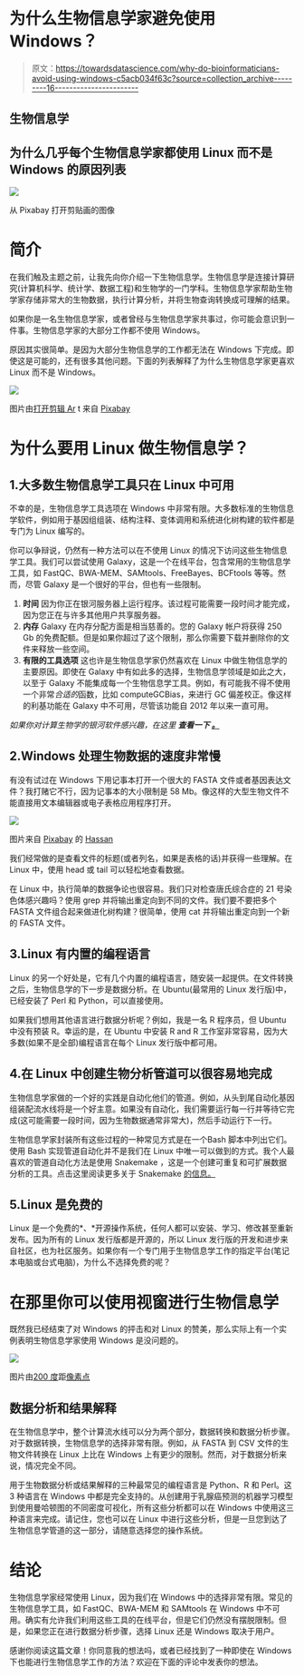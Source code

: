 # 为什么生物信息学家避免使用 Windows？

> 原文：<https://towardsdatascience.com/why-do-bioinformaticians-avoid-using-windows-c5acb034f63c?source=collection_archive---------16----------------------->

## 生物信息学

## 为什么几乎每个生物信息学家都使用 Linux 而不是 Windows 的原因列表

![](img/5f85ea175cefd524e4107c48b246de52.png)

从 Pixabay 打开剪贴画的图像

# **简介**

在我们触及主题之前，让我先向你介绍一下生物信息学。生物信息学是连接计算研究(计算机科学、统计学、数据工程)和生物学的一门学科。生物信息学家帮助生物学家存储非常大的生物数据，执行计算分析，并将生物查询转换成可理解的结果。

如果你是一名生物信息学家，或者曾经与生物信息学家共事过，你可能会意识到一件事。生物信息学家的大部分工作都不使用 Windows。

原因其实很简单。是因为大部分生物信息学的工作都无法在 Windows 下完成。即使这是可能的，还有很多其他问题。下面的列表解释了为什么生物信息学家更喜欢 Linux 而不是 Windows。

![](img/e6efc7143e1c12d3708184afe15c5e63.png)

图片由[打开剪辑 Ar](https://pixabay.com/users/openclipart-vectors-30363/) t 来自 [Pixabay](https://pixabay.com/vectors/linux-tux-administrator-animal-154544/)

# 为什么要用 Linux 做生物信息学？

## 1.大多数生物信息学工具只在 Linux 中可用

不幸的是，生物信息学工具选项在 Windows 中非常有限。大多数标准的生物信息学软件，例如用于基因组组装、结构注释、变体调用和系统进化树构建的软件都是专门为 Linux 编写的。

你可以争辩说，仍然有一种方法可以在不使用 Linux 的情况下访问这些生物信息学工具。我们可以尝试使用 Galaxy，这是一个在线平台，包含常用的生物信息学工具，如 FastQC、BWA-MEM、SAMtools、FreeBayes、BCFtools 等等。然而，尽管 Galaxy 是一个很好的平台，但也有一些限制。

1.  **时间**
    因为你正在银河服务器上运行程序。该过程可能需要一段时间才能完成，因为您正在与许多其他用户共享服务器。
2.  **内存**
    Galaxy 在内存分配方面是相当慈善的。您的 Galaxy 帐户将获得 250 Gb 的免费配额。但是如果你超过了这个限制，那么你需要下载并删除你的文件来释放一些空间。
3.  **有限的工具选项**
    这也许是生物信息学家仍然喜欢在 Linux 中做生物信息学的主要原因。即使在 Galaxy 中有如此多的选择，生物信息学领域是如此之大，以至于 Galaxy 不能集成每一个生物信息学工具。例如，有可能我不得不使用一个非常*合适的*函数，比如 computeGCBias，来进行 GC 偏差校正。像这样的利基功能在 Galaxy 中不可用，尽管该功能自 2012 年以来一直可用。

*如果你对计算生物学的银河软件感兴趣，在这里* ***查看一下* [***。***](https://usegalaxy.org/)**

## 2.Windows 处理生物数据的速度非常慢

有没有试过在 Windows 下用记事本打开一个很大的 FASTA 文件或者基因表达文件？我打赌它不行，因为记事本的大小限制是 58 Mb。像这样的大型生物文件不能直接用文本编辑器或电子表格应用程序打开。

![](img/5394d28d6822de2d1bc63f3ba8c4d524.png)

图片来自 [Pixabay](https://pixabay.com/vectors/employee-desk-stress-exhausted-6038877/) 的 [Hassan](https://pixabay.com/users/mohamed_hassan-5229782/)

我们经常做的是查看文件的标题(或者列名，如果是表格的话)并获得一些理解。在 Linux 中，使用 head 或 tail 可以轻松地查看数据。

在 Linux 中，执行简单的数据争论也很容易。我们只对检查唐氏综合症的 21 号染色体感兴趣吗？使用 grep 并将输出重定向到不同的文件。我们要不要把多个 FASTA 文件组合起来做进化树构建？很简单，使用 cat 并将输出重定向到一个新的 FASTA 文件。

## 3.Linux 有内置的编程语言

Linux 的另一个好处是，它有几个内置的编程语言，随安装一起提供。在文件转换之后，生物信息学的下一步是数据分析。在 Ubuntu(最常用的 Linux 发行版)中，已经安装了 Perl 和 Python，可以直接使用。

如果我们想用其他语言进行数据分析呢？例如，我是一名 R 程序员，但 Ubuntu 中没有预装 R。幸运的是，在 Ubuntu 中安装 R and R 工作室非常容易，因为大多数(如果不是全部)编程语言在每个 Linux 发行版中都可用。

## 4.在 Linux 中创建生物分析管道可以很容易地完成

生物信息学家做的一个好的实践是自动化他们的管道。例如，从头到尾自动化基因组装配流水线将是一个好主意。如果没有自动化，我们需要运行每一行并等待它完成(这可能需要一段时间，因为生物数据通常非常大)，然后手动运行下一行。

生物信息学家封装所有这些过程的一种常见方式是在一个Bash 脚本中列出它们。使用 Bash 实现管道自动化并不是我们在 Linux 中唯一可以做到的方式。我个人最喜欢的管道自动化方法是使用 Snakemake ，这是一个创建可重复和可扩展数据分析的工具。点击这里阅读更多关于 Snakemake [的信息。](https://snakemake.readthedocs.io/en/stable/)

## 5.Linux 是免费的

Linux 是一个免费的*、*开源操作系统，任何人都可以安装、学习、修改甚至重新发布。因为所有的 Linux 发行版都是开源的，所以 Linux 发行版的开发和进步来自社区，也为社区服务。如果你有一个专门用于生物信息学工作的指定平台(笔记本电脑或台式电脑)，为什么不选择免费的呢？

# 在那里你可以使用视窗进行生物信息学

既然我已经结束了对 Windows 的抨击和对 Linux 的赞美，那么实际上有一个实例表明生物信息学家使用 Windows 是没问题的。

![](img/5e84a1cc1d51a43a473f1d85ec774a45.png)

图片由[200 度](https://pixabay.com/users/200degrees-2051452/)距[像素点](https://pixabay.com/vectors/operating-system-windows-os-1995434/)

## 数据分析和结果解释

在生物信息学中，整个计算流水线可以分为两个部分，数据转换和数据分析步骤。对于数据转换，生物信息学的选择非常有限。例如，从 FASTA 到 CSV 文件的生物文件转换在 Linux 上比在 Windows 上有更少的限制。然而，对于数据分析来说，情况完全不同。

用于生物数据分析或结果解释的三种最常见的编程语言是 Python、R 和 Perl。这 3 种语言在 Windows 中都是完全支持的。从创建用于乳腺癌预测的机器学习模型到使用曼哈顿图的不同密度可视化，所有这些分析都可以在 Windows 中使用这三种语言来完成。请记住，您也可以在 Linux 中进行这些分析，但是一旦您到达了生物信息学管道的这一部分，请随意选择您的操作系统。

# 结论

生物信息学家经常使用 Linux，因为我们在 Windows 中的选择非常有限。常见的生物信息学工具，如 FastQC、BWA-MEM 和 SAMtools 在 Windows 中不可用。确实有允许我们利用这些工具的在线平台，但是它们仍然没有摆脱限制。但是，如果您正在进行数据分析步骤，选择 Linux 还是 Windows 取决于用户。

感谢你阅读这篇文章！你同意我的想法吗，或者已经找到了一种即使在 Windows 下也能进行生物信息学工作的方法？欢迎在下面的评论中发表你的想法。